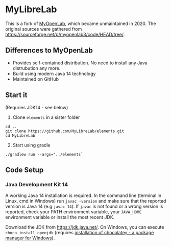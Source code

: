# MyLibreLab

This is a fork of [MyOpenLab](https://myopenlab.org/), which became unmaintained in 2020.
The original sources were gathered from <https://sourceforge.net/p/myopenlab3/code/HEAD/tree/>.

## Differences to MyOpenLab

- Provides self-contained distribution. No need to install any Java distrubution any more.
- Build using modern Java 14 technology
- Maintained on GitHub

## Start it

(Requries JDK14 - see below)

1. Clone `elements` in a sister folder

  ```terminal
  cd ..
  git clone https://github.com/MyLibreLab/elements.git
  cd MyLibreLab
  ```

2. Start using gradle

  ```terminal
  ./gradlew run --args="../elements`
  ```

## Code Setup

### Java Development Kit 14

A working Java 14 installation is required. In the command line \(terminal in Linux, cmd in Windows\) run `javac -version` and make sure that the reported version is Java 14 \(e.g `javac 14`\). If `javac` is not found or a wrong version is reported, check your PATH environment variable, your `JAVA_HOME` environment variable or install the most recent JDK.

Download the JDK from <https://jdk.java.net/>. On Windows, you can execute `choco install openjdk` (requires [installation of chocolatey - a package manager for Windows](https://chocolatey.org/install)).
